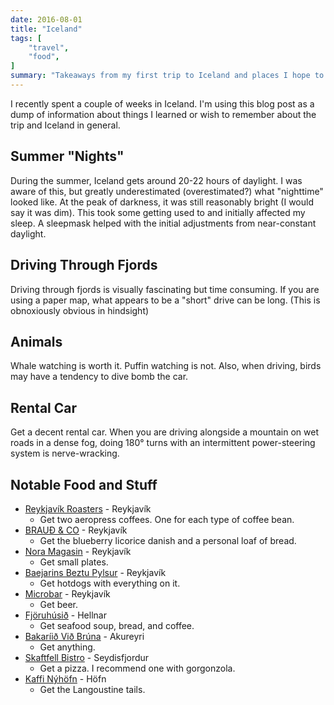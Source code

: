 ```yaml
---
date: 2016-08-01
title: "Iceland"
tags: [
    "travel",
    "food",
]
summary: "Takeaways from my first trip to Iceland and places I hope to revisit."
---
```


I recently spent a couple of weeks in Iceland. I'm using this blog post as a
dump of information about things I learned or wish to remember about the trip
and Iceland in general.

## Summer "Nights"

During the summer, Iceland gets around 20-22 hours of daylight. I was aware of
this, but greatly underestimated (overestimated?) what "nighttime" looked like.
At the peak of darkness, it was still reasonably bright (I would say it was
dim). This took some getting used to and initially affected my sleep. A
sleepmask helped with the initial adjustments from near-constant daylight.

## Driving Through Fjords

Driving through fjords is visually fascinating but time consuming. If you are
using a paper map, what appears to be a "short" drive can be long. (This
is obnoxiously obvious in hindsight)

## Animals

Whale watching is worth it. Puffin watching is not. Also, when driving, birds
may have a tendency to dive bomb the car.

## Rental Car

Get a decent rental car. When you are driving alongside a mountain on wet
roads in a dense fog, doing 180° turns with an intermittent power-steering
system is nerve-wracking.

## Notable Food and Stuff

* [Reykjavík Roasters](http://reykjavikroasters.is/) - Reykjavík
    * Get two aeropress coffees. One for each type of coffee bean.
* [BRAUÐ & CO](http://www.braudogco.is/) - Reykjavík
    * Get the blueberry licorice danish and a personal loaf of bread.
* [Nora Magasin](https://www.facebook.com/NoraMagasin) - Reykjavík
    * Get small plates.
* [Baejarins Beztu Pylsur](http://www.bbp.is/) - Reykjavík
    * Get hotdogs with everything on it.
* [Microbar](https://www.facebook.com/MicroBarIceland/) - Reykjavík
    * Get beer.
* [Fjöruhúsið](http://www.west.is/en/inspiration/services/fjoruhusid-cafe-restaurant) - Hellnar
    * Get seafood soup, bread, and coffee. 
* [Bakaríið Við Brúna](http://beiceland.is/bakariid-vid-bruna) - Akureyri
    * Get anything.
* [Skaftfell Bistro](http://skaftfell.is/bistro/?lang=en) - Seydisfjordur
    * Get a pizza. I recommend one with gorgonzola.
* [Kaffi Nýhöfn](http://nyhofn.is/) - Höfn
    * Get the Langoustine tails.
